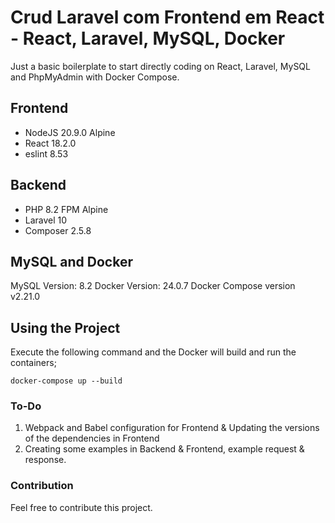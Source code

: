 # Crud Laravel com Frontend em React - React, Laravel, MySQL, Docker
Just a basic boilerplate to start directly coding on React, Laravel, MySQL and PhpMyAdmin with Docker Compose.

## Frontend
- NodeJS 20.9.0 Alpine
- React 18.2.0
- eslint 8.53

## Backend
- PHP 8.2 FPM Alpine
- Laravel 10
- Composer 2.5.8

## MySQL and Docker

MySQL Version: 8.2
Docker Version: 24.0.7
Docker Compose version v2.21.0

## Using the Project

Execute the following command and the Docker will build and run the containers;

```
docker-compose up --build
```

### To-Do

1. Webpack and Babel configuration for Frontend & Updating the versions of the dependencies in Frontend
2. Creating some examples in Backend & Frontend, example request & response.

### Contribution

Feel free to contribute this project.